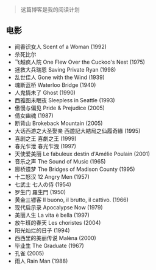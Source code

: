 >这篇博客是我的阅读计划

## 电影

- 闻香识女人 Scent of a Woman (1992)
- 杀死比尔
- 飞越疯人院 One Flew Over the Cuckoo's Nest (1975)
- 拯救大兵瑞恩 Saving Private Ryan (1998)
- 乱世佳人 Gone with the Wind (1939)
- 魂断蓝桥 Waterloo Bridge (1940)
- 人鬼情未了 Ghost (1990)
- 西雅图未眠夜 Sleepless in Seattle (1993)
- 傲慢与偏见 Pride & Prejudice (2005)
- 倩女幽魂 (1987)
- 断背山 Brokeback Mountain (2005)
- 大话西游之大圣娶亲 西遊記大結局之仙履奇緣 (1995)
- 喜剧之王 喜劇之王 (1999)
- 春光乍泄 春光乍洩 (1997)
- 天使爱美丽 Le fabuleux destin d'Amélie Poulain (2001)
- 音乐之声 The Sound of Music (1965)
- 廊桥遗梦 The Bridges of Madison County (1995)
- 十二怒汉 12 Angry Men (1957)
- 七武士 七人の侍 (1954)
- 罗生门 羅生門 (1950)
- 黄金三镖客 Il buono, il brutto, il cattivo. (1966)
- 现代启示录 Apocalypse Now (1979)
- 美丽人生 La vita è bella (1997)
- 放牛班的春天 Les choristes (2004)
- 阳光灿烂的日子 (1994)
- 西西里的美丽传说 Malèna (2000)
- 毕业生 The Graduate (1967)
- 孔雀 (2005)
- 雨人 Rain Man (1988)
